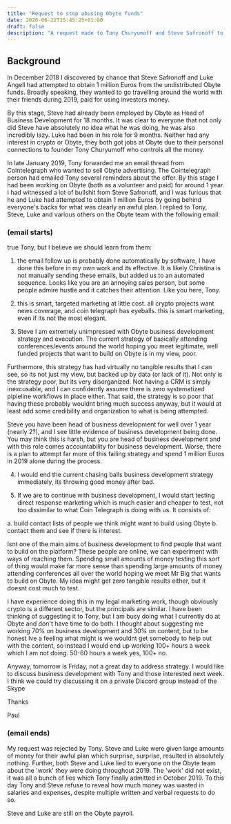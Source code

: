 ```yaml
---
title: "Request to stop abusing Obyte funds"
date: 2020-06-22T15:45:25+01:00
draft: false
description: "A request made to Tony Churyumoff and Steve Safronoff to stop abusing undistributed Obyte funds, a request they both rejected"
---
```


## Background

In December 2018 I discovered by chance that Steve Safronoff and Luke Angell had attempted to obtain 1 million Euros from the undistributed Obyte funds. Broadly speaking, they wanted to go travelling around the world with their friends during 2019, paid for using investors money. 

By this stage, Steve had already been employed by Obyte as Head of Business Development for 18 months. It was clear to everyone that not only did Steve have absolutely no idea what he was doing, he was also incredibly lazy. Luke had been in his role for 9 months. Neither had any interest in crypto or Obyte, they both got jobs at Obyte due to their personal connections to founder Tony Churyumoff who controls all the money.

In late January 2019, Tony forwarded me an email thread from Cointelegraph who wanted to sell Obyte advertising. The Cointelegraph person had emailed Tony several reminders about the offer. By this stage I had been working on Obyte (both as a volunteer and paid) for around 1 year. I had witnessed a lot of bullshit from Steve Safronoff, and I was furious that he and Luke had attempted to obtain 1 million Euros by going behind everyone's backs for what was clearly an awful plan. I replied to Tony, Steve, Luke and various others on the Obyte team with the following email:

### (email starts)

true Tony, but I believe we should learn from them:

1. the email follow up is probably done automatically by software, I have done this before in my own work and its effective. It is likely Christina is not manually sending these emails, but added us to an automated sequence. Looks like you are an annoying sales person, but some people admire hustle and it catches their attention.  Like you here, Tony.

2. this is smart, targeted marketing at little cost. all crypto projects want news coverage, and coin telegraph has eyeballs. this is smart marketing, even if its not the most elegant.

3. Steve I am extremely unimpressed with Obyte business development strategy and execution. The current strategy of basically attending conferences/events around the world hoping you meet legitimate, well funded projects that want to build on Obyte is in my view, poor. 

Furthermore, this strategy has had virtually no tangible results that I can see, so its not just my view, but backed up by data (or lack of it). Not only is the strategy poor, but its very disorganized. Not having a CRM is simply inexcusable, and I can confidently assume there is zero systematized pipleline workflows in place either.  That said, the strategy is so poor that having these probably wouldnt bring much success anyway, but it would at least add some credibility and organization to what is being attempted. 

Steve you have been head of business development for well over 1 year (nearly 2?), and I see little evidence of business development being done. You may think this is harsh, but you are head of business development and with this role comes accountability for business development. Worse, there is a plan to attempt far more of this failing strategy and spend 1 million Euros in 2019 alone during the process. 

4. I would end the current chasing balls business development strategy immediately, its throwing good money after bad. 

5. If we are to continue with business development, I would start testing direct response marketing which is much easier and cheaper to test, not too dissimilar to what Coin Telegraph is doing with us. It consists of:

a. build contact lists of people we think might want to build using Obyte
b. contact them and see if there is interest.

Isnt one of the main aims of business development to find people that want to build on the platform? These people are online, we can experiment with ways of reaching them.  Spending small amounts of money testing this sort of thing would make far more sense than spending large amounts of money attending conferences all over the world hoping we meet Mr Big that wants to build on Obyte. My idea might get zero tangible results either, but it doesnt cost much to test.

I have experience doing this in my legal marketing work, though obviously crypto is a different sector, but the principals are similar. I have been thinking of suggesting it to Tony, but I am busy doing what I currently do at Obyte and don't have time to do both. I thought about suggesting me working 70% on business development and 30% on content, but to be honest Ive a feeling what might is we wouldnt get somebody to help out with the content, so instead I would end up working 100+ hours a week which I am not doing. 50-60 hours a week yes, 100+ no.

Anyway, tomorrow is Friday, not a great day to address strategy. I would like to discuss business development with Tony and those interested next week. I think we could try discussing it on a private Discord group instead of the Skype 

Thanks

Paul

### (email ends)

My request was rejected by Tony. Steve and Luke were given large amounts of money for their awful plan which surprise, surprise, resulted in absolutely nothing. Further, both Steve and Luke lied to everyone on the Obyte team about the 'work' they were doing throughout 2019. The 'work' did not exist, it was all a bunch of lies which Tony finally admitted in October 2019. To this day Tony and Steve refuse to reveal how much money was wasted in salaries and expenses, despite multiple written and verbal requests to do so.

Steve and Luke are still on the Obyte payroll. 
